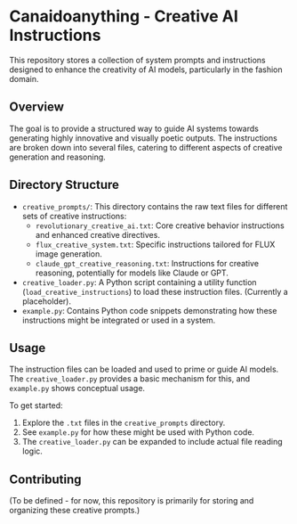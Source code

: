 # Canaidoanything - Creative AI Instructions

This repository stores a collection of system prompts and instructions designed to enhance the creativity of AI models, particularly in the fashion domain.

## Overview

The goal is to provide a structured way to guide AI systems towards generating highly innovative and visually poetic outputs. The instructions are broken down into several files, catering to different aspects of creative generation and reasoning.

## Directory Structure

-   `creative_prompts/`: This directory contains the raw text files for different sets of creative instructions:
    -   `revolutionary_creative_ai.txt`: Core creative behavior instructions and enhanced creative directives.
    -   `flux_creative_system.txt`: Specific instructions tailored for FLUX image generation.
    -   `claude_gpt_creative_reasoning.txt`: Instructions for creative reasoning, potentially for models like Claude or GPT.
-   `creative_loader.py`: A Python script containing a utility function (`load_creative_instructions`) to load these instruction files. (Currently a placeholder).
-   `example.py`: Contains Python code snippets demonstrating how these instructions might be integrated or used in a system.

## Usage

The instruction files can be loaded and used to prime or guide AI models. The `creative_loader.py` provides a basic mechanism for this, and `example.py` shows conceptual usage.

To get started:
1. Explore the `.txt` files in the `creative_prompts` directory.
2. See `example.py` for how these might be used with Python code.
3. The `creative_loader.py` can be expanded to include actual file reading logic.

## Contributing

(To be defined - for now, this repository is primarily for storing and organizing these creative prompts.)
